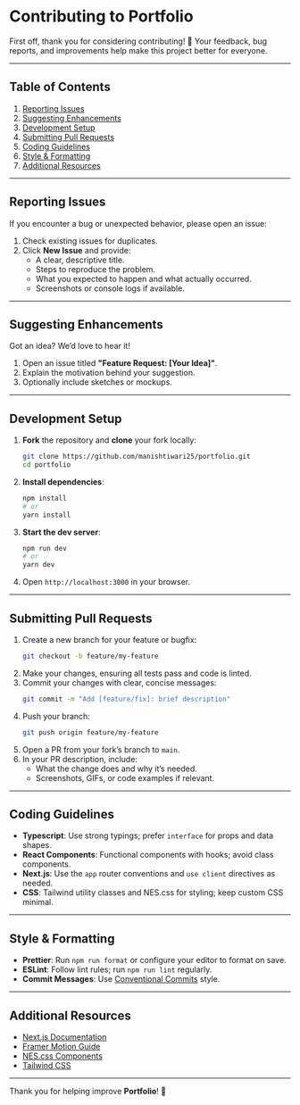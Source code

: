 # Contributing to Portfolio

First off, thank you for considering contributing! 🎉 Your feedback, bug reports, and improvements help make this project better for everyone.

---

## Table of Contents

1. [Reporting Issues](#reporting-issues)
2. [Suggesting Enhancements](#suggesting-enhancements)
3. [Development Setup](#development-setup)
4. [Submitting Pull Requests](#submitting-pull-requests)
5. [Coding Guidelines](#coding-guidelines)
6. [Style & Formatting](#style--formatting)
7. [Additional Resources](#additional-resources)

---

## Reporting Issues

If you encounter a bug or unexpected behavior, please open an issue:

1. Check existing issues for duplicates.
2. Click **New Issue** and provide:
   - A clear, descriptive title.
   - Steps to reproduce the problem.
   - What you expected to happen and what actually occurred.
   - Screenshots or console logs if available.

---

## Suggesting Enhancements

Got an idea? We’d love to hear it!

1. Open an issue titled **"Feature Request: [Your Idea]"**.
2. Explain the motivation behind your suggestion.
3. Optionally include sketches or mockups.

---

## Development Setup

1. **Fork** the repository and **clone** your fork locally:
   ```bash
   git clone https://github.com/manishtiwari25/portfolio.git
   cd portfolio
   ```
2. **Install dependencies**:
   ```bash
   npm install
   # or
   yarn install
   ```
3. **Start the dev server**:
   ```bash
   npm run dev
   # or
   yarn dev
   ```
4. Open `http://localhost:3000` in your browser.

---

## Submitting Pull Requests

1. Create a new branch for your feature or bugfix:
   ```bash
   git checkout -b feature/my-feature
   ```
2. Make your changes, ensuring all tests pass and code is linted.
3. Commit your changes with clear, concise messages:
   ```bash
   git commit -m "Add [feature/fix]: brief description"
   ```
4. Push your branch:
   ```bash
   git push origin feature/my-feature
   ```
5. Open a PR from your fork’s branch to `main`.
6. In your PR description, include:
   - What the change does and why it’s needed.
   - Screenshots, GIFs, or code examples if relevant.

---

## Coding Guidelines

- **Typescript**: Use strong typings; prefer `interface` for props and data shapes.
- **React Components**: Functional components with hooks; avoid class components.
- **Next.js**: Use the `app` router conventions and `use client` directives as needed.
- **CSS**: Tailwind utility classes and NES.css for styling; keep custom CSS minimal.

---

## Style & Formatting

- **Prettier**: Run `npm run format` or configure your editor to format on save.
- **ESLint**: Follow lint rules; run `npm run lint` regularly.
- **Commit Messages**: Use [Conventional Commits](https://www.conventionalcommits.org/) style.

---

## Additional Resources

- [Next.js Documentation](https://nextjs.org/docs)
- [Framer Motion Guide](https://www.framer.com/docs/)
- [NES.css Components](https://nostalgic-css.github.io/NES.css/)
- [Tailwind CSS](https://tailwindcss.com/docs)

---

Thank you for helping improve **Portfolio**! 🚀

